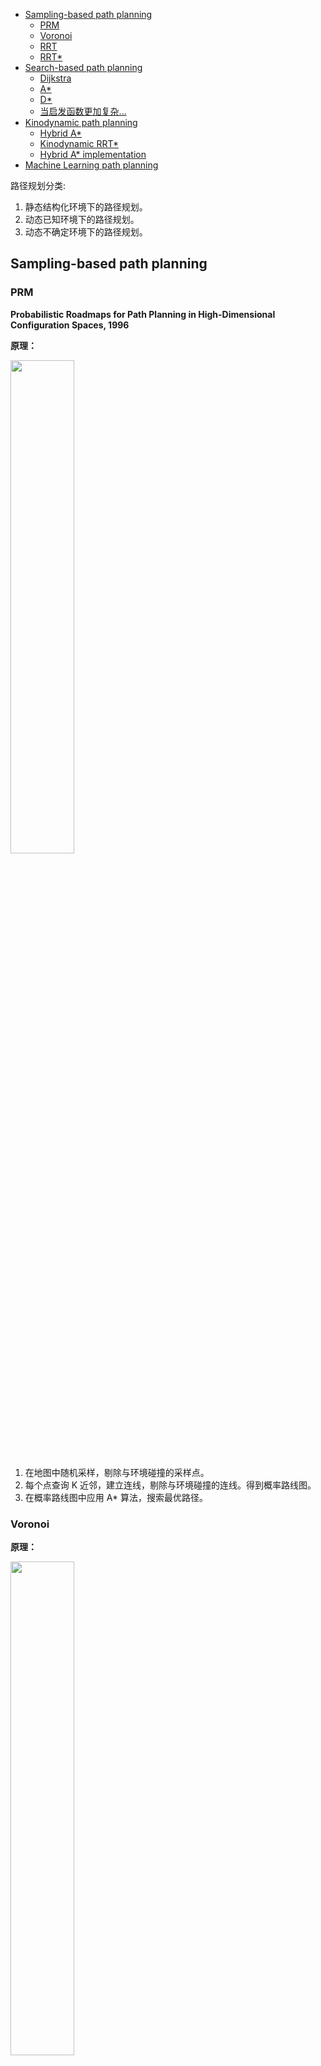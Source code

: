 <!-- @import "[TOC]" {cmd="toc" depthFrom=1 depthTo=6 orderedList=false} -->

<!-- code_chunk_output -->

- [Sampling-based path planning](#sampling-based-path-planning)
  - [PRM](#prm)
  - [Voronoi](#voronoi)
  - [RRT](#rrt)
  - [RRT*](#rrt-1)
- [Search-based path planning](#search-based-path-planning)
  - [Dijkstra](#dijkstra)
  - [A*](#a)
  - [D*](#d)
  - [当启发函数更加复杂...](#当启发函数更加复杂)
- [Kinodynamic path planning](#kinodynamic-path-planning)
  - [Hybrid A*](#hybrid-a)
  - [Kinodynamic RRT*](#kinodynamic-rrt)
  - [Hybrid A* implementation](#hybrid-a-implementation)
- [Machine Learning path planning](#machine-learning-path-planning)

<!-- /code_chunk_output -->

路径规划分类:
1. 静态结构化环境下的路径规划。
2. 动态已知环境下的路径规划。
3. 动态不确定环境下的路径规划。

## Sampling-based path planning

### PRM

__Probabilistic Roadmaps for Path Planning in High-Dimensional Configuration Spaces, 1996__

__原理：__

<img src="img/prm.png" width=45%>

1. 在地图中随机采样，剔除与环境碰撞的采样点。
2. 每个点查询 K 近邻，建立连线，剔除与环境碰撞的连线。得到概率路线图。
3. 在概率路线图中应用 A* 算法，搜索最优路径。

### Voronoi

__原理：__

<img src="img/voronoi.png" width=45%>

Voronoi Diagram 是一种空间分割算法。它通过一系列的种子节点将空间切分为许多子区域，每个子区域被称为一个 Cell。每个 Cell 中包含的都是距离当前种子节点距离最近的所有点，因此 Cell 的边界就是距离种子节点最远的点的集合。利用 Voronoi Diagram 的这个特性，将障碍物的边界当做种子节点，那么 Cell 的边界就是最大程度远离所有障碍物的安全行驶路径。

再在安全行驶路径上采样，应用 Dijkstra 算法等，搜索最优路径。

### RRT

__Rapidly-Exploring Random Trees: A New Tool for Path Planning, 1998__

<img src="img/RRT.png" width=45%>

__原理：__

1. 每次循环中，首先在地图区域内生成一个采样点，该采样点有 50% 的几率是目标点，还有 50% 的几率是随机生成的。
2. 接着在 RRT 树上找到与这个采样点空间距离最接近的节点。这样一来，我们就可以找到一个由节点指向采样点，长度为预定义步长的新节点。
3. 得到新节点后，我们需要判断由原节点指向新节点的路径是否通畅。如果这条路径上有障碍物，或者新节点与 RRT 树上的原节点位置过于接近，那么我们就放弃这次搜索；如果没有，我们就接受。
4. 判断新节点与目标位置的空间距离是否小于距离阈值，如果小于，那么就完成搜索目标。

### RRT*

__Sampling-based Algorithms for Optimal Motion Planning, 2011__

<img src="img/RRT_star.png" width=70%>

__原理：__

RRT 的改进版，$x_{rand}$ 不再取最近的节点为父节点，而是取使总代价最小的节点为父节点。
并且在一定范围内选择 $x_{rand}$ 的子节点，使子节点的总代价也最小。

## Search-based path planning

### Dijkstra

__A Note on Two Problems in Connexion with Graphs, 1959__

__原理：__

Dijkstra 算法是一种广度优先搜索算法，每到达一个节点就优先遍历该节点的所有相邻节点。当搜索完毕也就遍历了所有节点，因此其时间开销是很大的，尤其是在地图非常大的时候，其时间复杂度是不能接受的。

### A*

__A Formal Basis for the Heuristic Determination of Minimum Cost Paths, 1968__

__原理：__

Dijkstra 算法之所以时间开销大是因为穷举搜索。如果在搜索过程中利用一些合适的启发函数进行剪枝，就可以加速搜索。

搜索从节点 S 到节点 T 的路径。定义启发函数 $f'(n)=g'(n)+h'(n)$。其中 $g'(n)$ 是 S 到节点 n 的最短路径值，$h'(n)$ 是节点 n 到 T 的最短路经值。目标是找到最小的 $f'(n)$。

每一步搜索时，$g'(n)$ 已知，$h'(n)$ 需要估计。只要确保 $h'(n)$ 的估计值小于真实值，就可以安全地去除那些不可能产生最优解的分支。

__例子：__

https://blog.csdn.net/simon_world/article/details/42173351

### D*

__Optimal and Efficient Path Planning for Partially-Known Environments, 1994__

原理与 A* 相似，D* 的意思是：Dynamic A*。

__创新点：__

1. 从终点向起点搜索。
2. 动态更新损失地图。当环境障碍物不断变化时，其搜索最优路径的效率更高。

### 当启发函数更加复杂...

__A Receding Horizon Multi-Objective Planner for Autonomous Surface Vehicles in Urban Waterways, 2020__

__原理：__

<img src="img/lexico.png" width=70%>

1. 已知环境中的 __障碍物__（红色部分）；考虑台车大小之后，可以计算出 __碰撞区域__（黑色部分）。
2. 启发函数定义三项 __代价__：期望与障碍物保持安全距离；期望少转弯；期望总路程尽可能的短。
3. 输入一条 __初始路径__（粉色线条）；在初始路径附近生成密度均匀的 __路径节点__（绿色栅格）；对路径节点构建 PRM __概率路线图__；遍历搜索使总代价最小的 __最优路径__（绿色线条）。

__代码难点在于：__ 如何由路径节点，遍历搜索得到最优路径。
__解决思路是：__ 将两两邻接的路径节点看作是一条 edge，先分别计算每段 edge 的代价；再利用优化的思想，查找 edge 之间的最优组合，作为最优路径。

## Kinodynamic path planning

### Hybrid A*

__Practical Search Techniques in Path Planning for Autonomous Driving, 2008__

__原理：__

首先使用 Hybrid-State A* 规划出符合小车运动学的粗路径。
再使用共轭梯度法对粗路径进行优化。

__Hybrid-State A* Search__

<img src="img/has_2.png" width=45%>
<img src="img/has_3.png" width=45%>

fig2：节点之间的连线不再是线段，而是曲线，这更加符合小车运动学规律。

fig3：两种启发函数：non-holonomic-without-obstacles (b,c) 和 holonomic-with-obstacles (d)。前者保证了自动泊车的朝向；后者考虑了环境中的障碍物。

另外一个小技巧是利用 RS 曲线进行简化计算。大致思路是在拓展一些节点时，通过计算当前节点的 RS 曲线来生成一条最优路径。然后检查该路径是否与障碍物相碰，如果没有碰撞，就执行该路径。

__Path-Cost Function Using the Voronoi Field__

<img src="img/has_5.png" width=45%>

fig 5：常规的势场在狭窄的通道上仍然存在较高的势能，因此较难通过狭窄的通道 (c)。而维诺势场会按照通道的宽度进行比例缩放 (a)。

__Local Optimization and Smoothing__

Hybrid-State A* Search 获得的路径往往不够平滑，对其进行后处理。

损失函数包括四项：Voronoi 势场；到障碍物的距离；曲率；路径尽可能平滑。

<img src="img/has_stage1.png" width=45%>

采用共轭梯度下降法最小化该损失函数。

<img src="img/has_7.png" width=45%>

### Kinodynamic RRT*

__Kinodynamic RRT*: Asymptotically optimal motion planning for robots with linear dynamics, 2013__

__原理：__

<img src="img/krs_curve.png" width=70%>

<img src="img/krs_2.png" width=45%>

RRT* 中使用折线连接节点的方法不符合小车运动学。Kinodynamic RRT* 使用曲线连接节点。
曲线的生成方法参考论文：__F. Lewis, V. Syrmos. Optimal Control. John Wiley & Sons, 1995.__

每次生成新节点后，同时生成新节点与目标点之间的曲线，判断该曲线是否与障碍物相碰，若不相碰则保留。

### Hybrid A* implementation

__Path Planning in Unstructured Environments : A Real-time Hybrid A* Implementation for Fast and Deterministic Path Generation for the KTH Research Concept Vehicle, 2016__

<img src="img/has_github.png" width=45%>

## Machine Learning path planning



